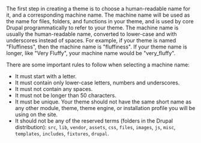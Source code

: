 The first step in creating a theme is to choose a human-readable name for it, and a corresponding machine name. The machine name will be used as the name for files, folders, and functions in your theme, and is used by core Drupal programmatically to refer to your theme. The machine name is usually the human-readable name, converted to lower-case and with underscores instead of spaces. For example, if your theme is named "Fluffiness", then the machine name is "fluffiness". If your theme name is longer, like "Very Fluffy", your machine name would be "very\_fluffy".

There are some important rules to follow when selecting a machine name:

* It must start with a letter.
* It must contain only lower-case letters, numbers and underscores.
* It must not contain any spaces.
* It must not be longer than 50 characters.
* It must be unique. Your theme should not have the same short name as any other module, theme, theme engine, or installation profile you will be using on the site.
* It should not be any of the reserved terms (folders in the Drupal distribution): `src`, `lib`, `vendor`, `assets`, `css`, `files`, `images`, `js`, `misc`, `templates`, `includes`, `fixtures`, `drupal`.